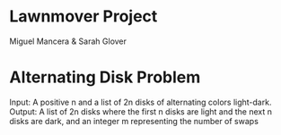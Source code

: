 # Lawnmover Project 

Miguel Mancera
& Sarah Glover


# Alternating Disk Problem 
Input:  A positive n and a list of 2n disks of alternating colors light-dark.
Output: A list of 2n disks where the first n disks are light and the next n disks are dark, and an integer m representing the number of swaps
